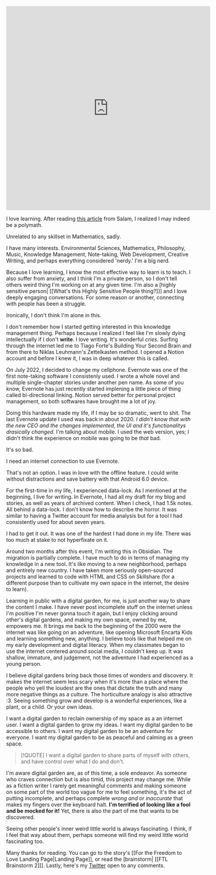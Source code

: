 <iframe border=0 frameborder=0 height=550 width=550 src="https://twitframe.com/show?url=https://twitter.com/SephMary/status/1561774596671430656?ref_src=twsrc%5Etfw"> </iframe>

I love learning. After reading [this article](https://salman.io/blog/polymath-playbook/) from Salam, I realized I may indeed be a polymath.

Unrelated to any skillset in Mathematics, sadly.

I have many interests. Environmental Sciences, Mathematics, Philosophy, Music, Knowledge Management, Note-taking, Web Development, Creative Writing, and perhaps everything considered 'nerdy.' I'm a big nerd.

Because I love learning, I know the most effective way to learn is to teach. I also suffer from anxiety, and I think I'm a private person, so I don't tell others weird thing I'm working on at any given time. I'm also a [highly sensitive person| [[What's this Highly Sensitive People thing?]]] and I love deeply engaging conversations. For some reason or another, connecting with people has been a struggle.

Ironically, I don't think I'm alone in this.

I don't remember how I started getting interested in this knowledge management thing. Perhaps because I realized I feel like I'm slowly dying intellectually if I don't **write**. I love writing. It's wonderful *cries*. Surfing through the internet led me to Tiago Forte's Building Your Second Brain and from there to Niklas Leuhmann's Zettelkasten method. I opened a Notion account and before I knew it, I was in deep whatever this is called.

On July 2022, I decided to change my cellphone. Evernote was one of the first note-taking software I consistenly used. I wrote a whole novel and multiple single-chapter stories under  another pen name. As some of you know, Evernote has just recently started implening a little piece of thing called bi-directional linking. Notion served better for personal project management, so both softwares have brought me a lot of joy.

Doing this hardware made my life, if I may be so dramatic, went to shit. The last Evernote update I used was back in about 2020. *I didn't know that with the new CEO and the changes implemented, the UI and it's functionalitys drasically changed.* I'm talking about mobile. I used the web version, yes; I didn't think the experience on mobile was going to be *that* bad. 

It's so bad. 

I need an internet connection to use Evernote.

That's not an option. I was in love with the offline feature. I could write without distractions and save battery with that Android 6.0 device.

For the first-time in my life, I experienced data-lock. As I mentioned at the beginning, I live for writing. In Evernote, I had all my draft for my blog and stories, as well as years of archived content. When I check, I had 1.5k notes. All behind a data-lock. I don't know how to describe the horror. It was similar to having a Twitter account for media analysis but for a tool I had consistently used for about seven years.

I had to get it out. It was one of the hardest I had done in my life. There was too much at stake to not hyperfixate on it.

Around two months after this event, I'm writing this in Obsidian. The migration is partially complete. I have much to do in terms of managing my knowledge in a new tool. It's like moving to a new neighborhood, perhaps and entirely new country. I have taken more seriously open-sourced projects and learned to code with HTML and CSS on Skillshare (for a different purpose than to cultivate my own space in the internet, the desire to learn).

Learning in public with a digital garden, for me, is just another way to share the content I make. I have never post incomplete stuff on the internet unless I'm positive I'm never gonna touch it again, but I enjoy clicking around other's digital gardens, and making my own space, owned by me, empowers me. It brings me back to the beginning of the 2000 were the internet was like going on an adventure, like opening Microsoft Encarta Kids and learning something new, anything. I believe tools like that helped me on my early development and digital literacy. When my classmates began to use the internet centered around social media, I couldn't keep up. It was shallow, immature, and judgement, not the adventure I had experienced as a young person.

I believe digital gardens bring back those times of wonders and discovery. It makes the internet seem less scary when it's more than a place where the people who yell the loudest are the ones that dictate the truth and many more negative things as a culture. The horticulture analogy is also attractive :3. Seeing something grow and develop is a wonderful experiences, like a plant, or a child. Or your own ideas.

I want a digital garden to reclain ownership of my space as a an internet user. I want a digital garden to grow my ideas. I want my digital garden to be accessible to others. I want my digital garden to be an adventure for everyone. I want my digital garden to be as peaceful and calming as a green space.

> [!QUOTE]
> I want a digital garden to share parts of myself with others, and have control over what I do and don't.

I'm aware digital garden are, as of this time, a sole endeavor. As someone who craves connection but is also timid, this project may change me. While as a fiction writer I rarely get meaningful comments and making someone on some part of the world too vague for me to feel something, it's the act of putting incomplete, and perhaps complete *wrong and or inaccurate* that makes my fingers over the keyboard halt. **I'm terrified of looking like a fool and be mocked for it!** Yet, there is also the part of me that wants to be discovered.

Seeing other people's inner weird little world is always fascinating. I think, if I feel that way about them, perhaps someone will find my weird little world fascinating too.

Many thanks for reading. You can go to the story's [[For the Freedom to Love Landing Page|Landing Page]], or read the [brainstorm| [[FTL Brainstorm 2]]]. Lastly, here's my [Twitter](https://twitter.com/SephMary) open to any comments.